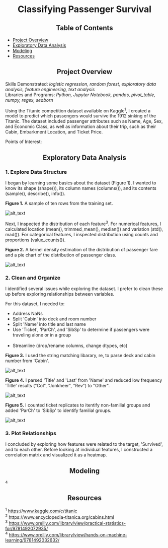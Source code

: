# <div align="center">Classifying Passenger Survival</div>

## <div align="center">Table of Contents</div>
* [Project Overview](https://github.com/nphorsley59/Predicting_Passenger_Survival#project-overview)
* [Exploratory Data Analysis](https://github.com/nphorsley59/Predicting_Passenger_Survival#exploratory-data-analysis)
* [Modeling](https://github.com/nphorsley59/Predicting_Passenger_Survival#modeling)
* [Resources](https://github.com/nphorsley59/Predicting_Passenger_Survival#resources)<br>

## <div align="center">Project Overview</div>
Skills Demonstrated: *logistic regression, random forest, exploratory data analysis, feature engineering, text analysis*<br/>
Libraries and Programs: *Python, Jupyter Notebook, pandas, pivot_table, numpy, regex, seaborn*<br/>

Using the Titanic competition dataset available on Kaggle<sup>1</sup>, I created a model to predict which passengers would survive the 1912 sinking of the Titanic. The dataset included passenger attributes such as Name, Age, Sex, and Economic Class, as well as information about their trip, such as their Cabin, Embarkment Location, and Ticket Price.<br>

Points of Interest:<br>

## <div align="center">Exploratory Data Analysis</div>
### 1. Explore Data Structure
I began by learning some basics about the dataset (Figure 1). I wanted to know its shape (shape()), its column names (columns()), and its contents (sample(), describe(), info()).<br>

**Figure 1.** A sample of ten rows from the training set.<br>

![alt_text](https://github.com/nphorsley59/Predicting_Passenger_Survival/blob/master/Figures/data_sample.png "Data Sample")<br>

Next, I inspected the distribution of each feature<sup>3</sup>. For numerical features, I calculated location (mean(), trimmed_mean(), median()) and variation (std(), mad()). For categorical features, I inspected distribution using counts and proportions (value_counts()).<br>

**Figure 2.** A kernel density estimation of the distribution of passenger fare and a pie chart of the distribution of passenger class.<br>

![alt_text](https://github.com/nphorsley59/Predicting_Passenger_Survival/blob/master/Figures/dist_classandfare.jpg "Feature Distributions")<br>

### 2. Clean and Organize
I identified several issues while exploring the dataset. I prefer to clean these up before exploring relationships between variables.<br>

For this dataset, I needed to:<br>
- Address NaNs<br>
- Split 'Cabin' into deck and room number<br>
- Split 'Name' into title and last name<br>
- Use 'Ticket', 'ParCh', and 'SibSp' to determine if passengers were traveling alone or in a group<br><br>
- Streamline (drop/rename columns, change dtypes, etc)<br>

**Figure 3.** I used the string matching libarary, re, to parse deck and cabin number from 'Cabin'.<br>

![alt_text](https://github.com/nphorsley59/Predicting_Passenger_Survival/blob/master/Figures/cabin_split.png "Splitting 'Cabin'")<br>

**Figure 4.** I parsed 'Title' and 'Last' from 'Name' and reduced low frequency 'Title' results ("Col", "Jonkheer", "Rev") to "Other".<br>

![alt_text](https://github.com/nphorsley59/Predicting_Passenger_Survival/blob/master/Figures/name_split.png "Splitting 'Name'")<br>

**Figure 5.** I counted ticket replicates to itentify non-familial groups and added 'ParCh' to 'SibSp' to identify familial groups.<br>

![alt_text](https://github.com/nphorsley59/Predicting_Passenger_Survival/blob/master/Figures/partysize_split.png "Engineering 'Connections'")<br>

### 3. Plot Relationships
I concluded by exploring how features were related to the target, 'Survived', and to each other. Before looking at individual features, I constructed a correlation matrix and visualized it as a heatmap.<br>

## <div align="center">Modeling</div>

<sup>4</sup>

## <div align="center">Resources</div>
<sup>1</sup> https://www.kaggle.com/c/titanic <br/>
<sup>2</sup> https://www.encyclopedia-titanica.org/cabins.html <br/>
<sup>3</sup> https://www.oreilly.com/library/view/practical-statistics-for/9781492072935/ <br>
<sup>4</sup> https://www.oreilly.com/library/view/hands-on-machine-learning/9781492032632/
